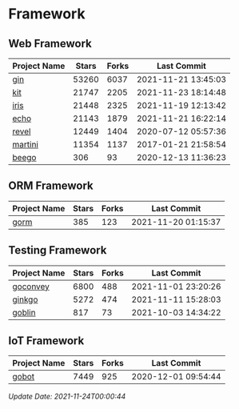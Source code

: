 # Framework

## Web Framework
| Project Name | Stars | Forks | Last Commit |
| ------------ | ----- | ----- | ----------- |
| [gin](https://github.com/gin-gonic/gin) | 53260 | 6037 | 2021-11-21 13:45:03 |
| [kit](https://github.com/go-kit/kit) | 21747 | 2205 | 2021-11-23 18:14:48 |
| [iris](https://github.com/kataras/iris) | 21448 | 2325 | 2021-11-19 12:13:42 |
| [echo](https://github.com/labstack/echo) | 21143 | 1879 | 2021-11-21 16:22:14 |
| [revel](https://github.com/revel/revel) | 12449 | 1404 | 2020-07-12 05:57:36 |
| [martini](https://github.com/go-martini/martini) | 11354 | 1137 | 2017-01-21 21:58:54 |
| [beego](https://github.com/astaxie/beego) | 306 | 93 | 2020-12-13 11:36:23 |

## ORM Framework
| Project Name | Stars | Forks | Last Commit |
| ------------ | ----- | ----- | ----------- |
| [gorm](https://github.com/jinzhu/gorm) | 385 | 123 | 2021-11-20 01:15:37 |

## Testing Framework
| Project Name | Stars | Forks | Last Commit |
| ------------ | ----- | ----- | ----------- |
| [goconvey](https://github.com/smartystreets/goconvey) | 6800 | 488 | 2021-11-01 23:20:26 |
| [ginkgo](https://github.com/onsi/ginkgo) | 5272 | 474 | 2021-11-11 15:28:03 |
| [goblin](https://github.com/franela/goblin) | 817 | 73 | 2021-10-03 14:34:22 |

## IoT Framework
| Project Name | Stars | Forks | Last Commit |
| ------------ | ----- | ----- | ----------- |
| [gobot](https://github.com/hybridgroup/gobot) | 7449 | 925 | 2020-12-01 09:54:44 |

*Update Date: 2021-11-24T00:00:44*